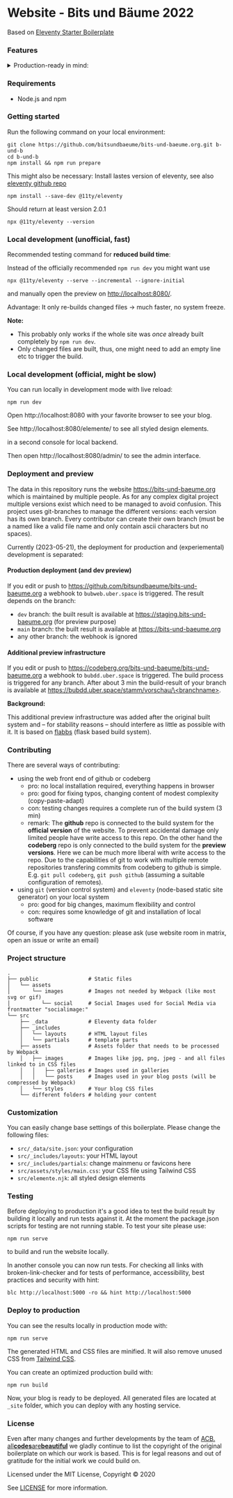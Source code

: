 # Website - Bits und Bäume 2022

Based on [Eleventy Starter Boilerplate](https://github.com/ixartz/Eleventy-Starter-Boilerplate)

### Features


<details>
<summary>
Production-ready in mind:
</summary>




-   🔥 [11ty](https://www.11ty.dev) for Static Site Generator
-   🎨 Integrate with [Tailwind CSS](https://tailwindcss.com)
-   💅 [PostCSS](https://postcss.org) for processing [Tailwind CSS](https://tailwindcss.com)
-   🖥️ Process image sizes and formats with [eleventy-plugin-img2picture](https://github.com/saneef/eleventy-plugin-img2picture)
-   ✨ Compress image with [Imagemin](https://github.com/imagemin/imagemin)
-   🔗 Add '\_blank' and 'noopener' to external links with [eleventy-plugin-external-links](https://github.com/vimtor/eleventy-plugin-external-links)
-   ☕ Minify HTML & CSS with [HTMLMinifier](https://www.npmjs.com/package/html-minifier) and [cssnano](https://cssnano.co)
-   ✏️ Linter with [ESLint](https://eslint.org)
-   🛠 Code Formatter with [Prettier](https://prettier.io)
-   💨 Live reload
-   📦 Module Bundler with [Webpack](https://webpack.js.org)
-   🦊 Templating with [EJS](https://ejs.co)
-   🤖 SEO metadata and [Open Graph](https://ogp.me/) tags
-   ⚙️ [JSON-LD](https://developers.google.com/search/docs/guides/intro-structured-data) for richer indexing
-   🗺 Sitemap.xml
-   ⚠️ 404 page
-   📖 Pagination
-   ✅ Cache busting
-   💯 Maximize lighthouse score

</details>

### Requirements

-   Node.js and npm

### Getting started

Run the following command on your local environment:

```
git clone https://github.com/bitsundbaeume/bits-und-baeume.org.git b-und-b
cd b-und-b
npm install && npm run prepare
```


This might also be necessary: Install lastes version of eleventy, see also [eleventy github repo](https://github.com/11ty/eleventy)
```
npm install --save-dev @11ty/eleventy
```


Should return at least version 2.0.1
```
npx @11ty/eleventy --version
```

### Local development (unofficial, fast)


Recommended testing command for **reduced build time**:

Instead of the officially recommended `npm run dev` you might want use

```
npx @11ty/eleventy --serve --incremental --ignore-initial
```

and manually open the preview on <http://localhost:8080/>.

Advantage: It only re-builds changed files → much faster, no system freeze.

**Note:**

- This probably only works if the whole site was *once* already built completely by `npm run dev`.
- Only changed files are built, thus, one might need to add an empty line etc to trigger the build.


### Local development (official, might be slow)


You can run locally in development mode with live reload:

```
npm run dev
```


Open http://localhost:8080 with your favorite browser to see your blog.

See http://localhost:8080/elemente/ to see all styled design elements.


in a second console for local backend.

Then open http://localhost:8080/admin/ to see the admin interface.

### Deployment and preview


The data in this repository runs the website <https://bits-und-baeume.org> which is maintained by multiple people. As for any complex digital project multiple versions exist which need to be managed to avoid confusion. This project uses git-branches to manage the different versions: each version has its own branch. Every contributor can create their own branch (must be a named like a valid file name and only contain ascii characters but no spaces).

Currently (2023-05-21), the deployment for production and (experiemental) development is separated:

#### Production deployment (and dev preview)

If you edit or push to <https://github.com/bitsundbaeume/bits-und-baeume.org> a webhook to `bubweb.uber.space` is triggered. The result depends on the branch:

- `dev` branch: the built result is available at <https://staging.bits-und-baeume.org> (for preview purpose)
- `main` branch: the built result is available at <https://bits-und-baeume.org>
- any other branch: the webhook is ignored


#### Additional preview infrastructure

If you edit or push to <https://codeberg.org/bits-und-baeume/bits-und-baeume.org> a webhook to `bubdd.uber.space` is triggered. The build process is triggered for any branch.
After about 3 min the build-result of your branch is available at [https://bubdd.uber.space/stamm/vorschau/\<branchname\>](https://bubdd.uber.space/stamm/vorschau/).

**Background:**

This additional preview infrastructure was added after the original built system and – for stability reasons – should interfere as little as possible with it. It is based on [flabbs](https://codeberg.org/cknoll/flabbs/) (flask based build system).

### Contributing

There are several ways of contributing:

- using the web front end of github or codeberg
	- pro: no local installation required, everything happens in browser
	- pro: good for fixing typos, changing content of modest complexity (copy-paste-adapt)
	- con: testing changes requires a complete run of the build system (3 min)
	- remark: The **github** repo is connected to the build system for the **official version** of the website. To prevent accidental damage only limited people have write access to this repo. On the other hand the **codeberg** repo is only connected to the build system for the **preview versions**. Here we can be much more liberal with write access to the repo. Due to the capabilities of git to work with multiple remote repositories transfering commits from codeberg to github is simple. E.g. `git pull codeberg`, `git push github` (assuming a suitable configuration of remotes).
- using `git` (version control system) and `eleventy` (node-based static site generator) on your local system
	- pro: good for big changes, maximum flexibility and control
	- con: requires some knowledge of git and installation of local software

Of course, if you have any question: please ask (use website room in matrix, open an issue or write an email)

### Project structure

```
.
├── public                # Static files
│   └── assets
│       └── images        # Images not needed by Webpack (like most svg or gif)
│          └── social     # Social Images used for Social Media via frontmatter "socialimage:"
└── src
    ├── _data             # Eleventy data folder
    ├── _includes
    │   └── layouts       # HTML layout files
    │   └── partials      # template parts
    ├── assets            # Assets folder that needs to be processed by Webpack
    │   ├── images        # Images like jpg, png, jpeg - and all files linked to in CSS files
    │   │   ├── galleries # Images used in galleries
    │   │   └── posts     # Images used in your blog posts (will be compressed by Webpack)
    │   └── styles        # Your blog CSS files
    └── different folders # holding your content
```

### Customization

You can easily change base settings of this boilerplate. Please change the following files:

-   `src/_data/site.json`: your configuration
-   `src/_includes/layouts`: your HTML layout
-   `src/_includes/partials`: change mainmenu or favicons here
-   `src/assets/styles/main.css`: your CSS file using Tailwind CSS
-   `src/elemente.njk`: all styled design elements

### Testing



Before deploying to production it's a good idea to test the build result by building it locally and run tests against it. At the moment the package.json scripts for testing are not running stable. To test your site please use:

```
npm run serve
```

to build and run the website locally.

In another console you can now run tests. For checking all links with broken-link-checker and for tests of performance, accessibility, best practices and security with hint:

```
blc http://localhost:5000 -ro && hint http://localhost:5000
```

### Deploy to production

You can see the results locally in production mode with:

```
npm run serve
```

The generated HTML and CSS files are minified. It will also remove unused CSS from [Tailwind CSS](https://tailwindcss.com).

You can create an optimized production build with:

```
npm run build
```

Now, your blog is ready to be deployed. All generated files are located at `_site` folder, which you can deploy with any hosting service.

### License

Even after many changes and further developments by the team of [ACB. all**codes**are**beautiful**](https://allcodesarebeautiful.com) we gladly continue to list the copyright of the original boilerplate on which our work is based. This is for legal reasons and out of gratitude for the initial work we could build on.

Licensed under the MIT License, Copyright © 2020

See [LICENSE](LICENSE) for more information.
